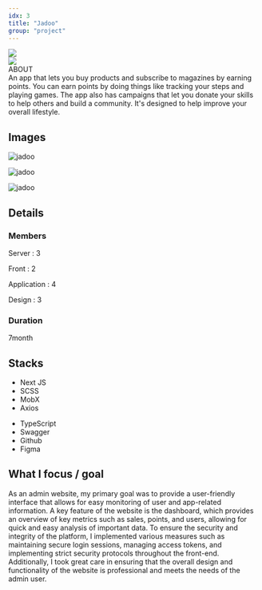 ```yaml
---
idx: 3
title: "Jadoo"
group: "project"
---
```


<div class="aboutWrap">
    <div class="aboutImgWrap">
    <div class="aboutImg">
    <div class="spark">
    <img src="./images/spark.png">
    </div>
    <div class="mobile">
    <img src="./images/jadoo/jadoo.png">
    </div>
    </div>
    </div>
    <div class="about">
    <div class="aboutTitle">
    ABOUT
    </div>
    <div class="aboutContent">
    An app that lets you buy products and subscribe to magazines by earning points. You can earn points by doing things like tracking your steps and playing games. The app also has campaigns that let you donate your skills to help others and build a community. It's designed to help improve your overall lifestyle.
    </div>
    </div>
</div>

## Images

<div class="imgWrap">

<div class="projectImg">

![jadoo](./images/jadoo/jadoo01.png)

</div>
<div class="projectImg">

![jadoo](./images/jadoo/jadoo02.png)

</div>
<div class="projectImg">

![jadoo](./images/jadoo/jadoo03.png)

</div>

</div>

## Details

### Members

Server : 3

Front : 2

Application : 4

Design : 3

### Duration

7month

## Stacks

<div class='stackWrap'>
   <div class="stacks">
        <ul class="stacksList">
            <li>Next JS</li>
            <li>SCSS</li>
            <li>MobX</li>
            <li>Axios</li>
        </ul>
    </div>
    <div class="stacks">
        <ul class="stacksList">
            <li>TypeScript</li>
            <li>Swagger</li>
            <li>Github</li>
            <li>Figma</li>
        </ul>
        </div>
   </div> 
</div>

## What I focus / goal

As an admin website, my primary goal was to provide a user-friendly interface that allows for easy monitoring of user and app-related information. A key feature of the website is the dashboard, which provides an overview of key metrics such as sales, points, and users, allowing for quick and easy analysis of important data.
To ensure the security and integrity of the platform, I implemented various measures such as maintaining secure login sessions, managing access tokens, and implementing strict security protocols throughout the front-end. Additionally, I took great care in ensuring that the overall design and functionality of the website is professional and meets the needs of the admin user.
